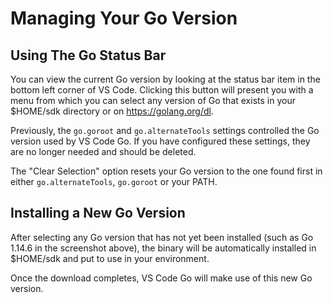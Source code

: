 # Managing Your Go Version

## Using The Go Status Bar

You can view the current Go version by looking at the status bar item in the bottom left corner of VS Code. Clicking this button will present you with a menu from which you can select any version of Go that exists in your $HOME/sdk directory or on <https://golang.org/dl>.

Previously, the `go.goroot` and `go.alternateTools` settings controlled the Go version used by VS Code Go. If you have configured these settings, they are no longer needed and should be deleted.

[](https://i.imgur.com/8qh2Tu2.png)

The "Clear Selection" option resets your Go version to the one found first in either `go.alternateTools`, `go.goroot` or your PATH.

## Installing a New Go Version

After selecting any Go version that has not yet been installed (such as Go 1.14.6 in the screenshot above), the binary will be automatically installed in $HOME/sdk and put to use in your environment.

Once the download completes, VS Code Go will make use of this new Go version.

